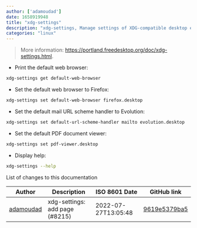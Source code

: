 ```yaml
---
author: ['adamoudad']
date: 1658919948
title: "xdg-settings"
description: "xdg-settings, Manage settings of XDG-compatible desktop environments."
categories: "linux"
---
```

> More information: <https://portland.freedesktop.org/doc/xdg-settings.html>.

- Print the default web browser:

```bash
xdg-settings get default-web-browser
```

- Set the default web browser to Firefox:

```bash
xdg-settings set default-web-browser firefox.desktop
```

- Set the default mail URL scheme handler to Evolution:

```bash
xdg-settings set default-url-scheme-handler mailto evolution.desktop
```

- Set the default PDF document viewer:

```bash
xdg-settings set pdf-viewer.desktop
```

- Display help:

```bash
xdg-settings --help
```
List of changes to this documentation


Author | Description | ISO 8601 Date | GitHub link
------|-----|-----|-----
[adamoudad](mailto:adam.oudad@gmail.com) | xdg-settings: add page (#8215) | 2022-07-27T13:05:48 | [9619e5379ba5](https://github.com/tldr-pages/tldr/commit/9619e5379ba5089c5c9a7f3d9fb670ffcb429cbb)


